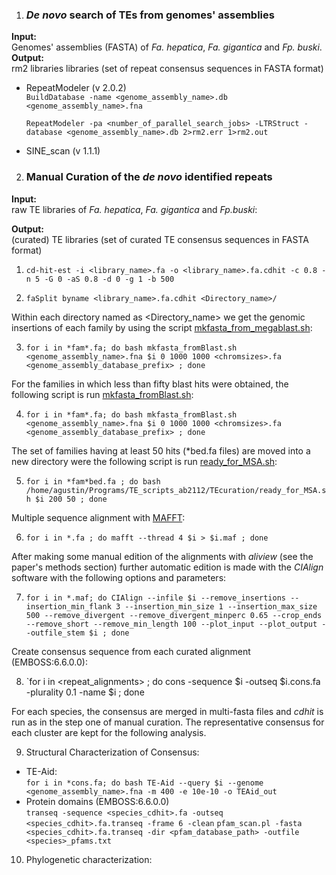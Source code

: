 1. ### *De novo* search of TEs from genomes' assemblies ###
**Input:**  
Genomes' assemblies (FASTA) of *Fa. hepatica*, *Fa. gigantica* and *Fp. buski*.  
**Output:**  
rm2 libraries libraries (set of repeat consensus sequences in FASTA format)

- RepeatModeler (v 2.0.2)  
  `BuildDatabase -name <genome_assembly_name>.db <genome_assembly_name>.fna`
    
  `RepeatModeler -pa <number_of_parallel_search_jobs> -LTRStruct -database <genome_assembly_name>.db 2>rm2.err 1>rm2.out`

- SINE_scan (v 1.1.1)

  
2. ### Manual Curation of the *de novo* identified repeats ###

**Input:**  
raw TE libraries of *Fa. hepatica*, *Fa. gigantica* and *Fp.buski*:

**Output:**  
(curated) TE libraries (set of curated TE consensus sequences in FASTA format)

1. `cd-hit-est -i <library_name>.fa -o <library_name>.fa.cdhit -c 0.8 -n 5 -G 0 -aS 0.8 -d 0 -g 1 -b 500`

2. `faSplit byname <library_name>.fa.cdhit <Directory_name>/`

Within each directory named as <Directory_name> we get the genomic insertions of each family by using the script [mkfasta_from_megablast.sh](https://github.com/agustin-bilat/Bilat2024_TEs-Fasciolidae/blob/main/scripts/mkfasta_from_megablast.sh):

3. `for i in *fam*.fa; do bash mkfasta_fromBlast.sh <genome_assembly_name>.fna $i 0 1000 1000 <chromsizes>.fa <genome_assembly_database_prefix> ; done`

For the families in which less than fifty blast hits were obtained, the following script is run [mkfasta_fromBlast.sh](https://github.com/agustin-bilat/Bilat2024_TEs-Fasciolidae/blob/main/scripts/mkfasta_from_blastn.sh):

4. `for i in *fam*.fa; do bash mkfasta_fromBlast.sh <genome_assembly_name>.fna $i 0 1000 1000 <chromsizes>.fa <genome_assembly_database_prefix> ; done`

The set of families having at least 50 hits (*bed.fa files) are moved into a new directory were the following script is run [ready_for_MSA.sh](https://github.com/agustin-bilat/Bilat2024_TEs-Fasciolidae/blob/main/scripts/ready_for_MSA.sh): 

5. `for i in *fam*bed.fa ; do bash /home/agustin/Programs/TE_scripts_ab2112/TEcuration/ready_for_MSA.sh $i 200 50 ; done`

Multiple sequence alignment with [MAFFT](https://mafft.cbrc.jp/alignment/software/):

6. `for i in *.fa ; do mafft --thread 4 $i > $i.maf ; done`

After making some manual edition of the alignments with _aliview_ (see the paper's methods section) further automatic edition is made with the _CIAlign_ software with the following options and parameters: 

7. `for i in *.maf; do CIAlign --infile $i --remove_insertions --insertion_min_flank 3 --insertion_min_size 1 --insertion_max_size 500 --remove_divergent --remove_divergent_minperc 0.65 --crop_ends --remove_short --remove_min_length 100 --plot_input --plot_output --outfile_stem $i ; done`

Create consensus sequence from each curated alignment (EMBOSS:6.6.0.0):

8. `for i in <repeat_alignments> ; do cons -sequence $i -outseq $i.cons.fa -plurality 0.1 -name $i ; done

For each species, the consensus are merged in multi-fasta files and _cdhit_ is run as in the step one of manual curation. The representative consensus for each cluster are kept for the following analysis. 

9. Structural Characterization of Consensus:
- TE-Aid:  
  `for i in *cons.fa; do bash TE-Aid --query $i --genome <genome_assembly_name>.fna -m 400 -e 10e-10 -o TEAid_out`
- Protein domains (EMBOSS:6.6.0.0)  
  `transeq -sequence <species_cdhit>.fa -outseq <species_cdhit>.fa.transeq -frame 6 -clean`
  `pfam_scan.pl -fasta <species_cdhit>.fa.transeq -dir <pfam_database_path> -outfile <species>_pfams.txt` 
    
10. Phylogenetic characterization:


